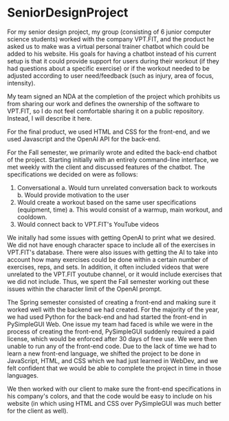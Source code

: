 # SeniorDesignProject
For my senior design project, my group (consisting of 6 junior computer science students) worked with the company VPT.FIT, and the product he asked us to make was a virtual personal trainer chatbot which could be added to his website. His goals for having a chatbot instead of his current setup is that it could provide support for users during their workout (if they had questions about a specific exercise) or if the workout needed to be adjusted according to user need/feedback (such as injury, area of focus, intensity). 

My team signed an NDA at the completion of the project which prohibits us from sharing our work and defines the ownership of the software to VPT.FIT, so I do not feel comfortable sharing it on a public repository. Instead, I will describe it here.

For the final product, we used HTML and CSS for the front-end, and we used Javascript and the OpenAI API for the back-end.

For the Fall semester, we primarily wrote and edited the back-end chatbot of the project. Starting initially with an entirely command-line interface, we met weekly with the client and discussed features of the chatbot. The specifications we decided on were as follows:
1. Conversational
   a. Would turn unrelated conversation back to workouts
   b. Would provide motivation to the user
3. Would create a workout based on the same user specifications (equipment, time)
   a. This would consist of a warmup, main workout, and cooldown.
5. Would connect back to VPT.FIT's YouTube videos

We initally had some issues with getting OpenAI to print what we desired. We did not have enough character space to include all of the exercises in VPT.FIT's database. There were also issues with getting the AI to take into account how many exercises could be done within a certain number of exercises, reps, and sets. In addition, it often included videos that were unrelated to the VPT.FIT youtube channel, or it would include exercises that we did not include. Thus, we spent the Fall semester working out these issues within the character limit of the OpenAI prompt.

The Spring semester consisted of creating a front-end and making sure it worked well with the backend we had created. For the majority of the year, we had used Python for the back-end and had started the front-end in PySimpleGUI Web.  One issue my team had faced is while we were in the process of creating the front-end, PySimpleGUI suddenly required a paid license, which would be enforced after 30 days of free use. We were then unable to run any of the front-end code. Due to the lack of time we had to learn a new front-end language, we shifted the project to be done in JavaScript, HTML, and CSS which we had just learned in WebDev, and we felt confident that we would be able to complete the project in time in those languages.

We then worked with our client to make sure the front-end specifications in his company's colors, and that the code would be easy to include on his website (in which using HTML and CSS over PySimpleGUI was much better for the client as well).
